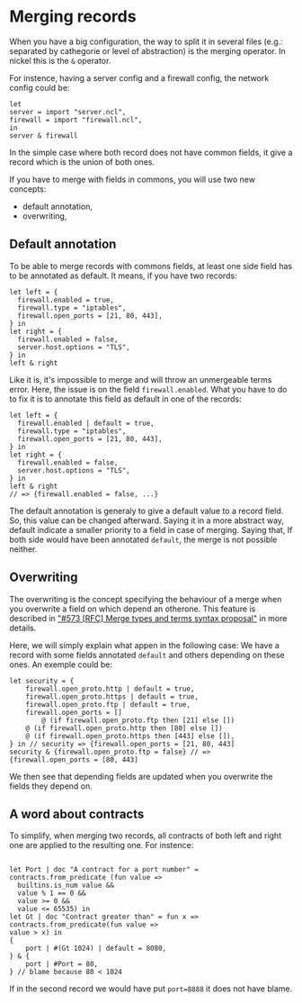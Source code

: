 # Merging records

When you have a big configuration, the way to split it in several files
(e.g.: separated by cathegorie or level of abstraction) is the merging operator.
In nickel this is the `&` operator.

For instence, having a server config and a firewall config, the network config
could be:

```text
let
server = import "server.ncl",
firewall = import "firewall.ncl",
in
server & firewall
```

In the simple case where both record does not have common fields, it give a
record which is the union of both ones.

If you have to merge with fields in commons, you will use two new concepts:

- default annotation,
- overwriting,

## Default annotation

To be able to merge records with commons fields, at least one side field has to
be annotated as default. It means, if you have two records:

```text
let left = {
  firewall.enabled = true,
  firewall.type = "iptables",
  firewall.open_ports = [21, 80, 443],
} in
let right = {
  firewall.enabled = false,
  server.host.options = "TLS",
} in
left & right
```

Like it is, it's impossible to merge and will throw an unmergeable terms error.
Here, the issue is on the field `firewall.enabled`. What you have to do to fix it
is to annotate this field as default in one of the records:

```text
let left = {
  firewall.enabled | default = true,
  firewall.type = "iptables",
  firewall.open_ports = [21, 80, 443],
} in
let right = {
  firewall.enabled = false,
  server.host.options = "TLS",
} in
left & right
// => {firewall.enabled = false, ...}
```

The default annotation is generaly to give a default value to a record field.
So, this value can be changed afterward. Saying it in a more abstract way,
default indicate a smaller priority to a field in case of merging. Saying that,
If both side would have been annotated `default`, the merge is not possible
neither.

## Overwriting

The overwriting is the concept specifying the behaviour of a merge when you
overwrite a field on which depend an otherone. This  feature is described in
["#573 [RFC] Merge types and terms syntax proposal"](https://github.com/tweag/nickel/pull/573)
in more details.

Here, we will simply explain what appen in the following case:
We have a record with some fields annotated `default` and others depending on
these ones. An exemple could be:

```text
let security = {
    firewall.open_proto.http | default = true,
    firewall.open_proto.https | default = true,
    firewall.open_proto.ftp | default = true,
    firewall.open_ports = []
        @ (if firewall.open_proto.ftp then [21] else [])
	@ (if firewall.open_proto.http then [80] else [])
	@ (if firewall.open_proto.https then [443] else []),
} in // security => {firewall.open_ports = [21, 80, 443]
security & {firewall.open_proto.ftp = false} // => {firewall.open_ports = [80, 443]
```

We then see that depending fields are updated when you overwrite the fields they
depend on.

## A word about contracts

To simplify, when merging two records, all contracts of both left and right one
are applied to the resulting one.
For instence:

```text

let Port | doc "A contract for a port number" = contracts.from_predicate (fun value =>
  builtins.is_num value &&
  value % 1 == 0 &&
  value >= 0 &&
  value <= 65535) in
let Gt | doc "Contract greater than" = fun x =>
contracts.from_predicate(fun value =>
value > x) in
{
    port | #(Gt 1024) | default = 8080,
} & {
    port | #Port = 80,
} // blame because 80 < 1024
```

If in the second record we would have put `port=8888` it does not have blame.
